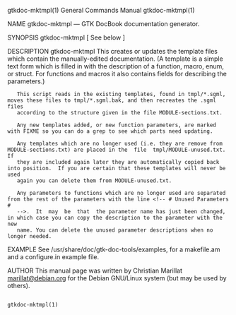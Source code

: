 gtkdoc-mktmpl(1)                                              General Commands Manual                                             gtkdoc-mktmpl(1)

NAME
       gtkdoc-mktmpl —  GTK DocBook documentation generator.

SYNOPSIS
       gtkdoc-mktmpl [ See below ]

DESCRIPTION
       gtkdoc-mktmpl This creates or updates the template files which contain the manually-edited documentation. (A template is a simple text form
       which is filled in with the description of a function, macro, enum, or struct.  For functions  and  macros  it  also  contains  fields  for
       describing the parameters.)

       This script reads in the existing templates, found in tmpl/*.sgml, moves these files to tmpl/*.sgml.bak, and then recreates the .sgml files
       according to the structure given in the file MODULE-sections.txt.

       Any new templates added, or new function parameters, are marked with FIXME so you can do a grep to see which parts need updating.

       Any templates which are no longer used (i.e. they are remove from MODULE-sections.txt) are placed in the  file  tmpl/MODULE-unused.txt.  If
       they are included again later they are automatically copied back into position.  If you are certain that these templates will never be used
       again you can delete them from MODULE-unused.txt.

       Any parameters to functions which are no longer used are separated from the rest of the parameters with the line <!-- # Unused Parameters #
       -->.  It  may  be  that  the parameter name has just been changed, in which case you can copy the description to the parameter with the new
       name. You can delete the unused parameter descriptions when no longer needed.

EXAMPLE
       See /usr/share/doc/gtk-doc-tools/examples, for a makefile.am and a configure.in example file.

AUTHOR
       This manual page was written by Christian Marillat marillat@debian.org for the Debian GNU/Linux system (but may be used by others).

                                                                                                                                  gtkdoc-mktmpl(1)
